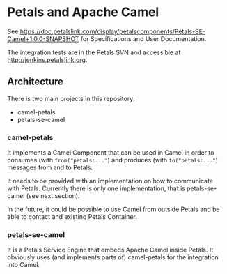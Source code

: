 # Petals and Apache Camel

See https://doc.petalslink.com/display/petalscomponents/Petals-SE-Camel+1.0.0-SNAPSHOT for Specifications and User Documentation.

The integration tests are in the Petals SVN and accessible at http://jenkins.petalslink.org.

## Architecture

There is two main projects in this repository:
* camel-petals
* petals-se-camel

### camel-petals

It implements a Camel Component that can be used in Camel in order to consumes (with `from("petals:..."`) and produces (with `to("petals:..."`) messages from and to Petals.

It needs to be provided with an implementation on how to communicate with Petals.
Currently there is only one implementation, that is petals-se-camel (see next section).

In the future, it could be possible to use Camel from outside Petals and be able to contact and existing Petals Container.

### petals-se-camel

It is a Petals Service Engine that embeds Apache Camel inside Petals.
It obviously uses (and implements parts of) camel-petals for the integration into Camel.
